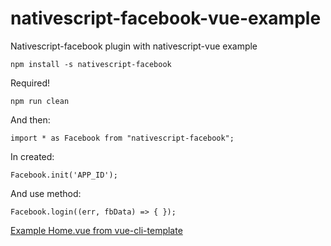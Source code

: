 # nativescript-facebook-vue-example
Nativescript-facebook plugin with nativescript-vue example

<code>npm install -s nativescript-facebook</code>

Required!

<code>npm run clean</code>

And then:

<code>import * as Facebook from "nativescript-facebook";</code>

In created:

<code>Facebook.init('APP_ID');</code>

And use method:

<code>Facebook.login((err, fbData) => { });</code>

<a href="https://github.com/AlexPal4inskiy/nativescript-facebook-vue-example/blob/master/Home.vue">Example Home.vue from vue-cli-template</a>

